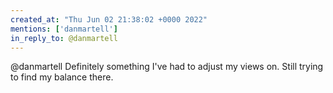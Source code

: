 ```yaml
---
created_at: "Thu Jun 02 21:38:02 +0000 2022"
mentions: ['danmartell']
in_reply_to: @danmartell
---
```


@danmartell Definitely something I've had to adjust my views on. Still trying to find my balance there.